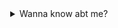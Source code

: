 <details align="center">
    <summary>Wanna know abt me?</summary>
<div align="center">
  <img src="https://readme-typing-svg.herokuapp.com?font=Architects+Daughter&color=%2338C2FF&size=50&center=true&vCenter=true&height=60&width=600&lines=Heyyo!+👋+I'm+Faiz+Nation;Welcome+to+my+profile!" alt="Title">
  <img src="https://github-widgetbox.vercel.app/api/profile?username=FaizNation&data=followers,repositories,stars,commits&theme=nautilus" alt="Lemon">
</img>
</div>


## <img src="https://raw.githubusercontent.com/ashu-guo/ashu-guo/main/assets/wave.gif" width="50px" height="50px"></img> About Me

<table align="center">
<tr border="none">
<td width="50%" align="left">

An `Informatics` student at `Universitas Negeri Surabaya`. 
I'm passionate about `technology` 💻 & `UI/UX design` 🎨. 
📍From Karanganyar, Central Java, Indonesia 🇮🇩.
🎮 In my free time, I enjoy gaming 🕹️ and experimenting with new tech 🔧!

Let's connect and build something awesome! 🚀✨

</td>
<td width="50%" align="center">
  <img align="center" alt="Coding" width="450" src="https://i.gifer.com/fxk6.gif">
</td>
</tr> 
</table>


## <img src="https://media.giphy.com/media/M4NykXxUE0HAcK7UJ6/giphy.gif" width="50px" height="50px"></img> Languages and Tools  
<img align="right" height="150" src="https://i.gifer.com/Z23a.gif"  />

<p align="left">
 <a href="https://www.w3schools.com/js/default.asp" target="_blank">
  <img src="https://cdn.jsdelivr.net/gh/devicons/devicon/icons/javascript/javascript-original.svg" height="30" alt="javascript logo"  />
  <img width="12" />
 </a>
 <a href="https://www.w3schools.com/html/default.asp" target="_blank">
  <img src="https://cdn.jsdelivr.net/gh/devicons/devicon/icons/html5/html5-original.svg" height="30" alt="html5 logo"  />
  <img width="12" />
 </a>
 <a href="https://www.w3schools.com/css/default.asp" target="_blank">
  <img src="https://cdn.jsdelivr.net/gh/devicons/devicon/icons/css3/css3-original.svg" height="30" alt="css3 logo"  />
  <img width="12" />
 </a>
 <a href="https://www.https://www.w3schools.com/css/default.aspw3schools.com/python/default.asp" target="_blank">
  <img src="https://cdn.jsdelivr.net/gh/devicons/devicon/icons/python/python-original.svg" height="30" alt="python logo"  />
  <img width="12" />
 </a>
 <a href="https://www.figma.com/downloads/" target="_blank">
  <img src="https://cdn.jsdelivr.net/gh/devicons/devicon/icons/figma/figma-original.svg" height="30" alt="figma logo"  />
  <img width="12" />
 </a>
 <a href="https://www.w3schools.com/java/default.asp" target="_blank">
  <img src="https://cdn.jsdelivr.net/gh/devicons/devicon/icons/java/java-original.svg" height="30" alt="java logo"  />
  <img width="12" />
 </a>

</p>

<div align="left">
 <a href="https://www.youtube.com/channel/UCjmIFH7ezy7s42jfeauFkDA" target="_blank">
  <img src="https://img.shields.io/static/v1?message=Youtube&logo=youtube&label=&color=FF0000&logoColor=white&labelColor=&style=for-the-badge" height="35" alt="youtube logo"  />
 </a>
 <a href="https://www.instagram.com/faiz_natioon/profilecard/?igsh=MWZ1YjY5ZnEyNTk1cQ==" target="_blank">
  <img src="https://img.shields.io/static/v1?message=Instagram&logo=instagram&label=&color=E4405F&logoColor=white&labelColor=&style=for-the-badge" height="35" alt="instagram logo"  />
 </a>
  <img src="https://img.shields.io/static/v1?message=Discord&logo=discord&label=&color=7289DA&logoColor=white&labelColor=&style=for-the-badge" height="35" alt="discord logo"  />
 <a href="mailto:novaatalagrab@gmail.com" target="_blank">
  <img src="https://img.shields.io/static/v1?message=Gmail&logo=gmail&label=&color=D14836&logoColor=white&labelColor=&style=for-the-badge" height="35" alt="gmail logo"  />
 </a>
 <a href="https://www.linkedin.com/in/fadly-faiz-fajarruddin-73b81a248?utm_source=share&utm_campaign=share_via&utm_content=profile&utm_medium=android_app" target="_blank">
  <img src="https://img.shields.io/static/v1?message=LinkedIn&logo=linkedin&label=&color=0077B5&logoColor=white&labelColor=&style=for-the-badge" height="35" alt="linkedin logo"  />
 </a>
 <a href="https://www.facebook.com/fadly.faiz.716?mibextid=ZbWKwL" target="_blank">
  <img src="https://img.shields.io/static/v1?message=Facebook&logo=facebook&label=&color=1877F2&logoColor=white&labelColor=&style=for-the-badge" height="35" alt="facebook logo"  />
 </a>
  <img src="https://img.shields.io/static/v1?message=Visual%20Studio%20Marketplace&logo=visualstudio&label=&color=e2165e&logoColor=white&labelColor=&style=for-the-badge" height="35" alt="visualstudio logo"  />
</div>

## <img src="https://media2.giphy.com/media/QssGEmpkyEOhBCb7e1/giphy.gif?cid=ecf05e47a0n3gi1bfqntqmob8g9aid1oyj2wr3ds3mg700bl&rid=giphy.gif" width="50px" height="50px"> My Statistics

<table align="center" style="border-collapse: collapse;">
  <tr>
    <td width="50%" align="center">
      <img src="https://github-readme-stats.vercel.app/api?username=FaizNation&hide_title=false&hide_rank=false&show_icons=true&include_all_commits=true&count_private=true&disable_animations=false&theme=dracula&locale=en&hide_border=false" height="150" alt="stats graph" />
      <br><br>  
      <img src="https://streak-stats.demolab.com?user=FaizNation&locale=en&mode=daily&theme=dracula&hide_border=false&border_radius=5" height="150" alt="streak graph"  />
    </td>
    <td width="50%" align="center">
      <img align="center" src="https://github-readme-stats.anuraghazra1.vercel.app/api/top-langs/?username=FaizNation&theme=dracula&hide_border=false&langs_count=10" alt="Top Languages" />
    </td>
  </tr>
</table>

<p align="center">
<img src="https://raw.githubusercontent.com/FaizNation/FaizNation/output/snake.svg" alt="Snake animation" />
  </p>

<div align="center">
<img src="https://github-readme-activity-graph.vercel.app/graph?username=FaizNation&radius=16&theme=react&area=true&order=5" height="300" alt="activity-graph graph" />
</div>
  <picture>
  <source media="(prefers-color-scheme: dark)" srcset="https://raw.githubusercontent.com/FaizNation/FaizNation/output/pacman-contribution-graph-dark.svg">
  <source media="(prefers-color-scheme: light)" srcset="https://raw.githubusercontent.com/FaizNation/FaizNation/output/pacman-contribution-graph.svg">
  <img alt="pacman contribution graph" src="https://raw.githubusercontent.com/FaizNation/FaizNation/output/pacman-contribution-graph.svg">
</picture>
<div align="center">
<img src="https://spotify-recently-played-readme.vercel.app/api?user=31wzznxnsxtjt5ajz2mrnk3intey&unique=true" alt="Alt text">

</div>
<p align="center">
  <picture>
    <source media="(prefers-color-scheme: dark)" srcset="https://raw.githubusercontent.com/YhonV/YhonV/master/assets/github-contribution-grid-snake.svg">
    <source media="(prefers-color-scheme: light)" srcset="https://raw.githubusercontent.com/FaizNation/FaizNation/master/assets/github-contribution-grid-snake.svg">
  </picture>
  
</p>
</details>

